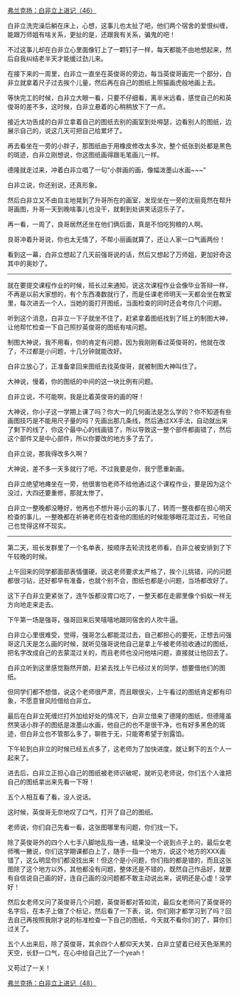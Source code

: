 <p></p><a href="https://zhuanlan.zhihu.com/p/99924487" data-draft-node="block" data-draft-type="link-card" data-image="https://pic2.zhimg.com/v2-644384e2f1d58b82e7e7b47d4d91d67d_180x120.jpg" data-image-width="1754" data-image-height="543" class="internal">弗兰克扬：白非立上进记（46）</a><p>白非立洗完澡后躺在床上，心想，这事儿也太扯了吧，他们两个宿舍的爱恨纠缠，能跟万师姐有啥关系，更扯的是，还跟我有关系，骗鬼的吧！</p><p>不过这事儿却在白非立心里面像钉上了一颗钉子一样，每天都能不由地想起来，然后自我纠结老半天才能缓过劲儿来。</p><p>在接下来的一周里，白非立一直坐在英俊哥的旁边，每当英俊哥画完一个部分，白非立就拿着尺子过去挨个儿量，然后再在自己的图纸上照猫画虎般地画上去。</p><p>等快完工的时候，白非立大眼一看，只要不仔细看，离半米远看，感觉自己的和英俊哥的差不多，这时候，白非立悬着的心稍稍放下了一点。</p><p>接近大功告成的白非立拿着自己的图纸去别的画室到处嘚瑟，边看别人的图纸，边展示自己的，说这几天可把自己给累坏了。</p><p>再去看坐在一旁的小胖子，那图纸由于用橡皮修改太多次，整个纸张到处都是黑色的斑迹，白非立刚想说，你这图纸画得跟毛笔画儿一样。</p><p>德隆就走过来，冲着白非立唱了一句“小胖画的画，像幅泼墨山水画~~~”</p><p>白非立说，你还别说，还真形象。</p><p>然后白非立又不由自主地晃到了升哥所在的画室，发现坐在一旁的沈丽竟然在帮升哥画图，升哥一天到晚啥事儿也没干，就剩到处讲笑话逗乐子了。</p><p>再一看，一周了，良哥居然还坐在他们俩后面，真是不怕吃狗粮的人啊。</p><p>良哥冲着升哥说，你也太无情了，不帮小丽画就算了，还让人家一口气画两份！</p><p>看到这一幕，白非立想起了几天前强哥说的话，然后又想起了万师姐，更加好奇这其中的奥妙了。</p><hr/><p>就在要提交课程作业的时候，班长过来通知，说这次课程作业会像毕业答辩一样，不再是以前大家想的，有个东西凑数就行了，而是任课老师明天一天都会坐在教室里，每次进去一个人，当她的面打开图纸，当面检查的同时还会考你几个问题。</p><p>听到这个消息，白非立一下子就坐不住了，赶紧拿着图纸找到了班上的制图大神，让他帮忙检查一下自己照抄英俊哥的图纸有啥问题。</p><p>制图大神说，我不用看，你的肯定有问题，因为我刚刚看过英俊哥的，他就在改了，不过都是小问题，十几分钟就能改好。</p><p>白非立放心了，正准备拿回来图纸去找英俊哥，就被制图大神叫住了。</p><p>大神说，慢着，你的图纸的中间的这一块比例有问题。</p><p>白非立说，不可能啊，我是比着英俊哥的画的呀！</p><p>大神说，你小子这一学期上课了吗？你大一的几何画法是怎么学的？你不知道有些画图技巧是不能用尺子量的吗？先画出那几条线，然后通过XX手法，自动就出来了剩下的线了，你这个最中心的线画错了，所以导致这一整个部件都画错了，然后这个部件又是中心部件，所以你要改的地方多了去了。</p><p>白非立说，那我得改多久啊？</p><p>大神说，差不多一天多就行了吧，不过我要是你，我宁愿重新画。</p><p>白非立绝望地瘫坐在一旁，他很害怕老师不给他通过这个课程作业，要是因为这个没过，大四还要重修，那就太惨了。</p><p>白非立一整晚都没睡好，他再也不想升哥小云的事儿了，转而一整夜都在担心明天检查的事儿，一整晚都在祈祷老师在检查他的图纸的时候能够眼花混过去，可他自己也觉得这样不现实。</p><hr/><p>第二天，班长发群里了一个名单表，按顺序去轮流找老师看，白非立被安排到了下午较晚的时候。</p><p>上午回来的同学都面部表情僵硬，说这老师要求太严格了，挨个儿挑错，问的问题都很刁钻，还好都早有准备，也就个别不会，图纸也都是小问题，当场都改好了。</p><p>这下子白非立更紧张了，连午饭都没胃口吃了，一整天都在走廊里像个蚂蚁一样无方向地走来走去。</p><p>下午第一场是强哥，强哥回来后笑嘻嘻地跟同宿舍的人吹牛逼。</p><p>白非立心里很难受，觉得，强哥怎么都能混过去，自己都担心的要死，正想去问强哥这几天是怎么画的时候，就听见强哥说他自己是拿上午被老师验收通过的图纸，把名字改成自己的去蒙混过关的，而且老师也没问他啥问题，直接就让他回去了。</p><p>白非立听到这里感觉豁然开朗，赶紧去找上午已经过关的同学，想要借他们的图纸。</p><p>但同学们都不想借，说这个老师很严肃，而且眼很尖，上午看过的图纸肯定都有印象，不愿意冒风险借给白非立。</p><p>最后在白非立死缠烂打外加给好处的情况下，白非立借来了德隆的图纸，但德隆虽然笑话小胖子的图纸是泼墨山水画，他自己的也不是很干净，也有好多黑色的斑迹，但白非立也不管那么多了，聊胜于无，只能寄希望于别露馅。</p><p>下午轮到白非立的时候已经五点多了，这老师为了加快进度，就让剩下的五个人一起来了。</p><p>进去后，白非立正担心自己的图纸被老师识破呢，就听见老师说，你们五个人谁把自己的图纸拿出来先看一下呀！</p><p>五个人相互看了看，没人说话。</p><p>这时候，英俊哥无奈地叹了口气，打开了自己的图纸。</p><p>老师说，你们自己先看一看，这张图哪里有问题，你们找一下。</p><p>除了英俊哥外的四个人七手八脚地乱指一通，结果没一个说到点子上的，最后女老师嘴一撇说，你们这学期课都白上了，随手一指一个地方，说这个地方的XXX画错了，这么明显你们都没找出来！但这个是小问题，你们指的都是错的，而且这张图除了这个地方以外，其他都没有问题，整体还是不错的，既然自己作品好，就要有自信说自己画的好，连自己画的没问题都不敢主动说出来，说明还是心虚！没学好！</p><p>然后女老师又问了英俊哥几个问题，英俊哥都对答如流，最后女老师问了英俊哥的名字后，在本子上做了个标记，然后看了一下表，说，你们刚才都学习到了吗？回去自己再按照我刚才说的标准检查一下自己的图纸，今天就不看你们的了，算你们过关了。</p><p>五个人出来后，除了英俊哥，其余四个人都仰天大笑，白非立望着已经天色渐黑的天空，长舒一口气，在心中给自己比了一个yeah！</p><p>又苟过了一关！</p><a href="https://zhuanlan.zhihu.com/p/100103373" data-draft-node="block" data-draft-type="link-card" data-image="https://pic1.zhimg.com/v2-c69eda6bc10f95c4724bee6053d04834_180x120.jpg" data-image-width="937" data-image-height="301" class="internal">弗兰克扬：白非立上进记（48）</a><p></p>